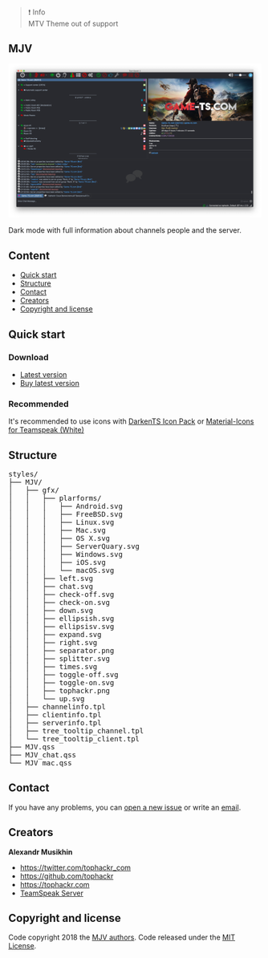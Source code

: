 >❗ Info  
>MTV Theme out of support

## MJV
![MJV-pic](mjv.png)

Dark mode with full information about channels people and the server.

## Content
- [Quick start](#quick-start)
- [Structure](#structure)
- [Contact](#contact)
- [Creators](#creators)
- [Copyright and license](#copyright-and-license)

## Quick start
### Download
- [Latest version](https://github.com/tophackr/MJV/releases/download/v1.1-r/MJV.ts3_style)
- [Buy latest version](https://gum.co/MJVTS3)

### Recommended
It's recommended to use icons with [DarkenTS Icon Pack](https://www.myteamspeak.com/addons/0b57d54d-b46c-433d-8f7e-2eea28470007) or [Material-Icons for Teamspeak (White)](https://www.myteamspeak.com/addons/4f8b0ebf-eb4a-4c37-9c4f-366813ffcf79)

## Structure
<pre>
styles/
├── MJV/
│   ├── gfx/
│   │   ├── plarforms/
│   │   │   ├── Android.svg
│   │   │   ├── FreeBSD.svg
│   │   │   ├── Linux.svg
│   │   │   ├── Mac.svg
│   │   │   ├── OS X.svg
│   │   │   ├── ServerQuary.svg
│   │   │   ├── Windows.svg
│   │   │   ├── iOS.svg
│   │   │   └── macOS.svg
│   │   ├── left.svg
│   │   ├── chat.svg
│   │   ├── check-off.svg
│   │   ├── check-on.svg
│   │   ├── down.svg
│   │   ├── ellipsish.svg
│   │   ├── ellipsisv.svg
│   │   ├── expand.svg
│   │   ├── right.svg
│   │   ├── separator.png
│   │   ├── splitter.svg
│   │   ├── times.svg
│   │   ├── toggle-off.svg
│   │   ├── toggle-on.svg
│   │   ├── tophackr.png
│   │   └── up.svg
│   ├── channelinfo.tpl
│   ├── clientinfo.tpl
│   ├── serverinfo.tpl
│   ├── tree_tooltip_channel.tpl
│   └── tree_tooltip_client.tpl
├── MJV.qss
├── MJV_chat.qss
└── MJV_mac.qss
</pre>

## Contact
If you have any problems, you can [open a new issue](https://github.com/tophackr/MJV/issues/new) or write an [email](mailto:tophackr@icloud.com).

## Creators
**Alexandr Musikhin**
- <https://twitter.com/tophackr_com>
- <https://github.com/tophackr>
- <https://tophackr.com>
- [TeamSpeak Server](https://l.tophackr.com/cySpmY989mPJ)

## Copyright and license
Code copyright 2018 the [MJV authors](https://github.com/tophackr/MJV/graphs/contributors). Code released under the [MIT License](https://github.com/tophackr/MJV/blob/master/LICENSE).
